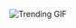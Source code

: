 
<!-- GIF_SECTION -->
![Trending GIF](https://media0.giphy.com/media/v1.Y2lkPThiYjIxNzcyMWZ6dXlueHpscmY0ZGczN281anZzanZkNGYzYzJqY2N2cTBqdDR5ZiZlcD12MV9naWZzX3NlYXJjaCZjdD1n/11ZSwQNWba4YF2/giphy.gif)
<!-- END_GIF_SECTION -->
